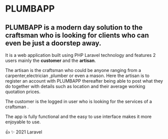 # PLUMBAPP
## PLUMBAPP is a modern day solution to the craftsman who is looking for clients who can even be just a doorstep away.

It is a web application built using PHP Laravel technology  and features 2 users mainly the **customer** and the **artisan**.

The artisan is the craftsman who could be anyone ranging from a carpenter,electrician ,plumber or even a mason. Here the artisan is to register an account with PLUMBAPP thereafter being able to post what they do together with details such as location and their average working quotation prices.

The customer is the logged in user who is looking for the services of a craftsman .

The app is fully functional and the  easy to use interface makes it more enjoyable to use.

 :+1: :sparkles: 2021 Laravel 

